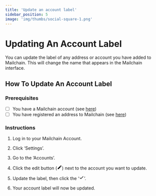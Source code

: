 ```yaml
---
title: 'Update an account label'
sidebar_position: 5
image: 'img/thumbs/social-square-1.png'
---
```


# Updating An Account Label

You can update the label of any address or account you have added to Mailchain. This will change the name that appears in the Mailchain interface.

## How To Update An Account Label

### Prerequisites

-   [ ] You have a Mailchain account (see [here](/user/guides/getting-started/create-a-mailchain-account))
-   [ ] You have registered an address to Mailchain (see [here](/user/guides/getting-started/register-a-wallet))

### Instructions

1. Log in to your Mailchain Account.
2. Click ‘Settings’.
3. Go to the ‘Accounts’.
4. Click the edit button (<svg class="MuiSvgIcon-root MuiSvgIcon-fontSizeSmall ml-2 mb-2 cursor-pointer css-1k33q06" focusable="false" aria-hidden="true" viewBox="0 0 24 24" data-testid="EditIcon" aria-label="Edit display label" width="16px" height="16px"> <path d="M3 17.25V21h3.75L17.81 9.94l-3.75-3.75L3 17.25zM20.71 7.04c.39-.39.39-1.02 0-1.41l-2.34-2.34a.9959.9959 0 0 0-1.41 0l-1.83 1.83 3.75 3.75 1.83-1.83z"></path>></svg>) next to the account you want to update.

5. Update the label, then click the ‘<svg class="MuiSvgIcon-root MuiSvgIcon-fontSizeSmall css-1k33q06" focusable="false" aria-hidden="true" viewBox="0 0 24 24" data-testid="CheckIcon" width="16px" height="16px"><path d="M9 16.17 4.83 12l-1.42 1.41L9 19 21 7l-1.41-1.41z"></path></svg>’.

6. Your account label will now be updated.
